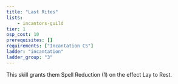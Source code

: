 ```yaml
---
title: "Last Rites"
lists:
    - incantors-guild
tier: 1
osp_cost: 10
prerequisites: []
requirements: ["Incantation CS"]
ladder: "incantation"
ladder_group: "3"
---
```

This skill grants them Spell Reduction (1) on the effect Lay to Rest.